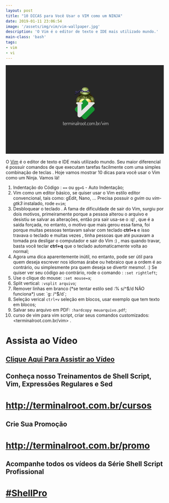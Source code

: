 ```yaml
---
layout: post
title: "10 DICAS para Você Usar o VIM como um NINJA"
date: 2019-01-11 23:06:54
image: '/assets/img/vim/vim-wallpaper.jpg'
description: 'O Vim é o editor de texto e IDE mais utilizado mundo.'
main-class: 'bash'
tags:
- vim
- vi
---
```


![10 DICAS para Você Usar o VIM como um NINJA](/assets/img/vim/vim-wallpaper.jpg "10 DICAS para Você Usar o VIM como um NINJA")

O [Vim](https://vim.org) é o editor de texto e IDE mais utilizado mundo. Seu maior diferencial é possuir comandos de que executam tarefas facilmente com uma simples combinação de teclas . Hoje vamos mostrar 10 dicas para você usar o Vim como um Ninja. Vamos lá!

01. Indentação do Código : `==` ou `gg=G` - Auto Indentação;
02. Vim como um editor básico, se quiser usar o Vim estilo editor convencional, tais como: gEdit, Nano, ... Precisa possuir o *gvim* ou *vim-gtk3* instalado, rode `evim`;
03. Desbloquear o teclado . A fama de dificuldade de sair do Vim, surgiu por dois motivos, primeiramente porque a pessoa alterou o arquivo e desistiu se salvar as alterações, então pra sair usa-se o :q! , que é a saída forçada, no entanto, o motivo que mais gerou essa fama, foi porque muitas pessoas tentavam salvar com teclado **ctrl+s** e isso travava o teclado e muitas vezes , tinha pessoas que até puxavam a tomada pra desligar o computador e sair do Vim :) , mas quando travar, basta você teclar **ctrl+q** que o teclado automaticamente volta ao normal;
04. Agora uma dica aparentemente inútil, no entanto, pode ser útil para quem deseja escrever nos idiomas árabe ou hebraico que a ordem é ao contrário, ou simplesmente pra quem deseja se divertir mesmo!. :) Se quiser ver seu código ao contrário, rode o comando : `:set rightleft`;
05. Use o clique do mouse: `:set mouse=a`;
06. Split vertical: `:vsplit arquivo`;
07. Remover linhas em branco (*se tentar estilo sed :% s/^$/d NÃO funciona*) use: `g: /^$/d`;
08. Seleção verical `ctrl+v` seleção em blocos, usar exemplo que tem texto em blocos;
09. Salvar seu arquivo em PDF: `:hardcopy meuarquivo.pdf`;
10. curso de vim para vim script, criar seus comandos customizados: <terminalroot.com.br/vim> .

# Assista ao Vídeo
## [Clique Aqui Para Assistir ao Vídeo](https://youtu.be/nFWQJiLvjnk)

## Conheça nosso Treinamentos de Shell Script, Vim, Expressões Regulares e Sed
# <http://terminalroot.com.br/cursos>

## Crie Sua Promoção
# <http://terminalroot.com.br/promo>

## Acompanhe todos os vídeos da **Série Shell Script Profissional** 
# [#ShellPro](http://bit.ly/shell-pro-root)

<script async src="https://pagead2.googlesyndication.com/pagead/js/adsbygoogle.js"></script>

<!-- Informat -->
<ins class="adsbygoogle"
 style="display:block"
 data-ad-client="ca-pub-2838251107855362"
 data-ad-slot="2327980059"
 data-ad-format="auto"
 data-full-width-responsive="true"></ins>

<script>
(adsbygoogle = window.adsbygoogle || []).push({});
</script>

